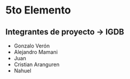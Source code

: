 # 5to Elemento
Integrantes de proyecto -> **IGDB**
-----------------------
* Gonzalo Verón
* Alejandro Mamani
* Juan
* Cristian Aranguren
* Nahuel 